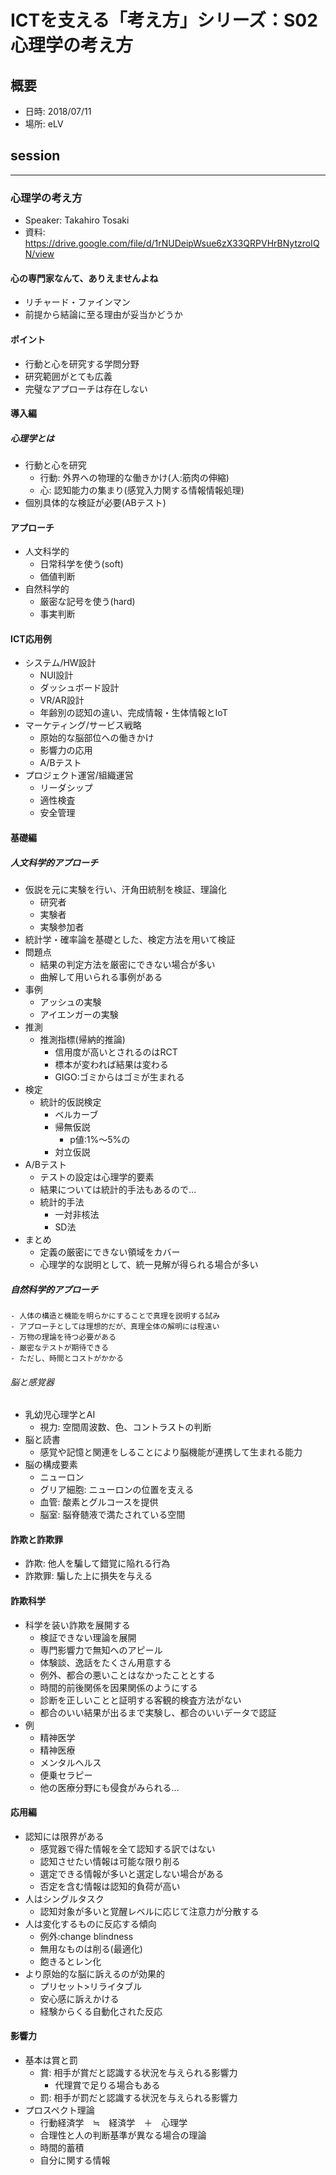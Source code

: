 # ICTを支える「考え方」シリーズ：S02 心理学の考え方

## 概要
* 日時: 2018/07/11
* 場所: eLV


## session

-----
### 心理学の考え方
* Speaker: Takahiro Tosaki
* 資料: https://drive.google.com/file/d/1rNUDeipWsue6zX33QRPVHrBNytzroIQN/view

#### 心の専門家なんて、ありえませんよね
* リチャード・ファインマン
* 前提から結論に至る理由が妥当かどうか

#### ポイント
* 行動と心を研究する学問分野
* 研究範囲がとても広義
* 完璧なアプローチは存在しない

#### 導入編
##### 心理学とは
* 行動と心を研究
    - 行動: 外界への物理的な働きかけ(人:筋肉の伸縮)
    - 心: 認知能力の集まり(感覚入力関する情報情報処理)
* 個別具体的な検証が必要(ABテスト)

#### アプローチ
* 人文科学的
    - 日常科学を使う(soft)
    - 価値判断
* 自然科学的
    - 厳密な記号を使う(hard)
    - 事実判断

#### ICT応用例
* システム/HW設計
    - NUI設計
    - ダッシュボード設計
    - VR/AR設計
    - 年齢別の認知の違い、完成情報・生体情報とIoT
* マーケティング/サービス戦略
    - 原始的な脳部位への働きかけ
    - 影響力の応用
    - A/Bテスト
* プロジェクト運営/組織運営
    - リーダシップ
    - 適性検査
    - 安全管理

#### 基礎編
##### 人文科学的アプローチ
- 仮説を元に実験を行い、汗角田統制を検証、理論化
    - 研究者
    - 実験者
    - 実験参加者
- 統計学・確率論を基礎とした、検定方法を用いて検証
- 問題点
    - 結果の判定方法を厳密にできない場合が多い
    - 曲解して用いられる事例がある
- 事例
    - アッシュの実験
    - アイエンガーの実験
- 推測
    - 推測指標(帰納的推論)
        - 信用度が高いとされるのはRCT
        - 標本が変われば結果は変わる
        - GIGO:ゴミからはゴミが生まれる
- 検定
    - 統計的仮説検定
        - ベルカーブ
        - 帰無仮説
            - p値:1%〜5%の
        - 対立仮説
- A/Bテスト
    - テストの設定は心理学的要素
    - 結果については統計的手法もあるので…
    - 統計的手法
        - 一対非核法
        - SD法
- まとめ
    - 定義の厳密にできない領域をカバー
    - 心理学的な説明として、統一見解が得られる場合が多い
##### 自然科学的アプローチ
    - 人体の構造と機能を明らかにすることで真理を説明する試み
    - アプローチとしては理想的だが、真理全体の解明には程遠い
    - 万物の理論を待つ必要がある
    - 厳密なテストが期待できる
    - ただし、時間とコストがかかる
###### 脳と感覚器
* 乳幼児心理学とAI
    - 視力: 空間周波数、色、コントラストの判断
* 脳と読書
    - 感覚や記憶と関連をしることにより脳機能が連携して生まれる能力
* 脳の構成要素
    - ニューロン
    - グリア細胞: ニューロンの位置を支える
    - 血管: 酸素とグルコースを提供
    - 脳室: 脳脊髄液で満たされている空間

#### 詐欺と詐欺罪
* 詐欺: 他人を騙して錯覚に陥れる行為
* 詐欺罪: 騙した上に損失を与える

#### 詐欺科学
* 科学を装い詐欺を展開する
    * 検証できない理論を展開
    * 専門影響力で無知へのアピール
    * 体験談、逸話をたくさん用意する
    * 例外、都合の悪いことはなかったこととする
    * 時間的前後関係を因果関係のようにする
    * 診断を正しいことと証明する客観的検査方法がない
    * 都合のいい結果が出るまで実験し、都合のいいデータで認証
* 例
    - 精神医学
    - 精神医療
    - メンタルヘルス
    - 便乗セラピー
    - 他の医療分野にも侵食がみられる…

#### 応用編
* 認知には限界がある
    - 感覚器で得た情報を全て認知する訳ではない
    - 認知させたい情報は可能な限り削る
    - 選定できる情報が多いと選定しない場合がある
    - 否定を含む情報は認知的負荷が高い
* 人はシングルタスク
    - 認知対象が多いと覚醒レベルに応じて注意力が分散する
* 人は変化するものに反応する傾向
    - 例外:change blindness
    - 無用なものは削る(最適化)
    - 飽きるとレン化
* より原始的な脳に訴えるのが効果的
    - プリセット>リライタブル
    - 安心感に訴えかける
    - 経験からくる自動化された反応

#### 影響力
* 基本は賞と罰
    - 賞: 相手が賞だと認識する状況を与えられる影響力
        - 代理賞で足りる場合もある
    - 罰: 相手が罰だと認識する状況を与えられる影響力
* プロスペクト理論
    - 行動経済学　≒　経済学　＋　心理学
    - 合理性と人の判断基準が異なる場合の理論
    - 時間的蓄積
    - 自分に関する情報
